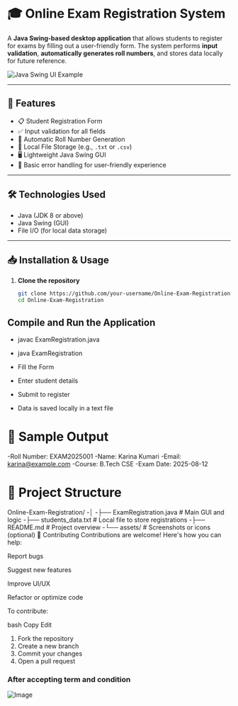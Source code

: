 # 🎓 Online Exam Registration System

A **Java Swing-based desktop application** that allows students to register for exams by filling out a user-friendly form. The system performs **input validation**, **automatically generates roll numbers**, and stores data locally for future reference.

![Java Swing UI Example](https://github.com/user-attachments/assets/1cfa5ba9-e2a0-4e16-a076-ba355c389b63)

---

## 🚀 Features

- 📋 Student Registration Form
- ✅ Input validation for all fields
- 🔢 Automatic Roll Number Generation
- 💾 Local File Storage (e.g., `.txt` or `.csv`)
- 🖥️ Lightweight Java Swing GUI
- 🔐 Basic error handling for user-friendly experience

---

## 🛠️ Technologies Used

- Java (JDK 8 or above)
- Java Swing (GUI)
- File I/O (for local data storage)

---

## 📥 Installation & Usage

1. **Clone the repository**
   ```bash
   git clone https://github.com/your-username/Online-Exam-Registration.git
   cd Online-Exam-Registration

## Compile and Run the Application

- javac ExamRegistration.java
- java ExamRegistration
- Fill the Form

- Enter student details

- Submit to register

- Data is saved locally in a text file

# 🧾 Sample Output

-Roll Number: EXAM2025001
-Name: Karina Kumari
-Email: karina@example.com
-Course: B.Tech CSE
-Exam Date: 2025-08-12
# 📁 Project Structure

Online-Exam-Registration/
-│
-├── ExamRegistration.java        # Main GUI and logic
-├── students_data.txt            # Local file to store registrations
-├── README.md                    # Project overview
-└── assets/                      # Screenshots or icons (optional)
🙌 Contributing
Contributions are welcome! Here's how you can help:

Report bugs

Suggest new features

Improve UI/UX

Refactor or optimize code

To contribute:

bash
Copy
Edit
1. Fork the repository
2. Create a new branch
3. Commit your changes
4. Open a pull request

### After accepting term and  condition
![Image](https://github.com/user-attachments/assets/1e8d6021-64dd-428b-b832-a2a7d6526063)
